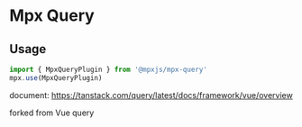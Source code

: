 # Mpx Query

## Usage

```js
import { MpxQueryPlugin } from '@mpxjs/mpx-query'
mpx.use(MpxQueryPlugin)
```

document: https://tanstack.com/query/latest/docs/framework/vue/overview

forked from Vue query
